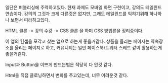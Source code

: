 일단은 퍼블리싱에 주력하고있다.
현재 과제도 모바일 화면 구현이고, 강의도 테일윈드 연습이다.
강의의 그것과 크게 다른것은 없지만, 그래도 테일윈드를 익히기위해 하나하나 보면서 따라하고있다.

HTML 클론 -> 강의 수강 -> CSS 클론 을 하며 CSS 방법론을 정리중이다.

이 앱의 컨셉을 모각코 찾는 앱으로 하는게 좋을거같다.
상품을 올리는 페이지는 약속장소를 올리는 페이지로 하고,
커뮤니티는 일반 페이스북/트위터 스레드 같이 활용하는게 좋을거같다.

Input과 Button을 이쁘게 만드는법은 적당히 다 안것 같다.

Html을 직접 클로닝하면서 변화를 주고있는데, 너무 어려운것 같다.
